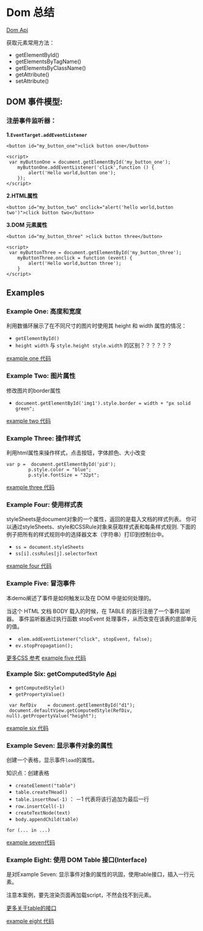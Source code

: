 # Dom 总结 

[Dom Api](https://developer.mozilla.org/zh-CN/docs/Web/API/Document_Object_Model/Introduction)



获取元素常用方法：

+ getElementById()
+ getElementsByTagName()
+ getElementsByClassName()
+ getAttribute()
+ setAttribute()


## DOM 事件模型:

### 注册事件监听器：

**1.`EventTarget.addEventListener`**

```
<button id="my_button_one">click button one</button>

<script>
 var myButtonOne = document.getElementById('my_button_one');
    myButtonOne.addEventListener('click',function () {
        alert('Hello world,button one');
    });
</script>
```


**2.HTML属性**

```
<button id="my_button_two" onclick="alert('hello world,button two')">click button two</button>
```


**3.DOM 元素属性**

```
<button id="my_button_three" >click button three</button>

<script>
 var myButtonThree = document.getElementById('my_button_three');
    myButtonThree.onclick = function (event) {
        alert('Hello world,button three');
    }
</script>
```


 ## Examples
 
 
 ###  Example One:  高度和宽度
 
 利用数循环展示了在不同尺寸的图片时使用其 height 和 width 属性的情况：
      
 
 + `getElementById()`
 + `height width` 与 `style.height style.width` 的区别？？？？？？
 
  [example one 代码]()
  
 ### Example Two: 图片属性
 
 修改图片的border属性
  + `document.getElementById('img1').style.border = width + "px solid green";`
 
  [example two 代码]()
 
 ### Example Three: 操作样式
  
  利用html属性来操作样式，点击按钮，字体颜色、大小改变
  
  ```
  var p =  document.getElementById('pid');
          p.style.color = "blue";
          p.style.fontSize = "32pt";
  ```
 
  [example three 代码]()
 
 ### Example Four: 使用样式表
 
 styleSheets是document对象的一个属性，返回的是载入文档的样式列表。
 你可以通过styleSheets、style和CSSRule对象来获取样式表和每条样式规则.
 下面的例子把所有的样式规则中的选择器文本（字符串）打印到控制台中。
 
 + `ss = document.styleSheets`
 + `ss[i].cssRules[j].selectorText`
 
 
  [example four 代码]()
 
 ### Example Five: 冒泡事件
  
  本demo阐述了事件是如何触发以及在 DOM 中是如何处理的。
  
  当这个 HTML 文档 BODY 载入的时候，在 TABLE 的首行注册了一个事件监听器。
  事件监听器通过执行函数 stopEvent 处理事件，从而改变在该表的底部单元的值。
  
  + ` elem.addEventListener("click", stopEvent, false);`
  + `ev.stopPropagation();`
  
  [更多CSS 参考](https://developer.mozilla.org/zh-CN/docs/Web/CSS/Reference)
  [example five 代码]()
  
 ### Example Six: getComputedStyle [Api](https://developer.mozilla.org/zh-CN/docs/Web/API/Window/getComputedStyle#摘要)
 
 + `getComputedStyle()`
 + `getPropertyValue()`
 
 ```
  var RefDiv    = document.getElementById("d1");
  document.defaultView.getComputedStyle(RefDiv, null).getPropertyValue("height");
 ```
 
  [example six 代码]()
  
 ### Example Seven: 显示事件对象的属性
 
 创建一个表格，显示事件`load`的属性。
 
 知识点：创建表格 
 + `createElement("table")`
 + `table.createTHead()`
 + `table.insertRow(-1)` ： －1 代表将该行追加为最后一行
 + `row.insertCell(-1)`
 + `createTextNode(text)`
 + `body.appendChild(table)`
 
 `for (... in ...)`
 
  [example seven代码]()
  
 
 ### Example Eight: 使用 DOM Table 接口(Interface)
 
 是对Example Seven: 显示事件对象的属性的巩固，使用table接口，插入一行元素。
 
 注意本案例，要先渲染页面再加载script，不然会找不到元素。
 
 [更多关于table的接口](https://developer.mozilla.org/en-US/docs/Web/API/HTMLTableElement#Methods)
 
 [example eight 代码]()
 



